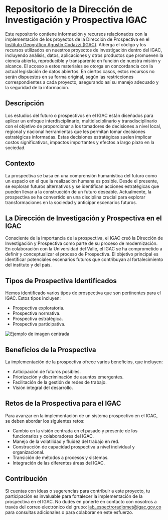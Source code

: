 # Repositorio de la Dirección de Investigación y Prospectiva IGAC
Este repositorio contiene información y recursos relacionados con la implementación de los proyectos de la Dirección de Prospectiva en el [Instituto Geográfico Agustín Codazzi (IGAC)](https://www.igac.gov.co/). Alberga el código y los recursos utilizados en nuestros proyectos de investigación dentro del IGAC, incluyendo análisis, datos, aplicaciones y otros productos que promueven la ciencia abierta, reproducible y transparente en función de nuestra misión y alcance. El acceso a estos materiales se otorga en concordancia con la actual legislación de datos abiertos. En ciertos casos, estos recursos no serán dispuestos en su forma original, según las restricciones correspondientes a cada proyecto, asegurando así su manejo adecuado y la seguridad de la información.

## Descripción

Los estudios del futuro o prospectivos en el IGAC están diseñados para aplicar un enfoque interdisciplinario, multidisciplinario y transdisciplinario con el objetivo de proporcionar a los tomadores de decisiones a nivel local, regional y nacional herramientas que les permitan tomar decisiones estratégicas informadas. Estas decisiones estratégicas suelen implicar costos significativos, impactos importantes y efectos a largo plazo en la sociedad.

## Contexto

La prospectiva se basa en una comprensión humanística del futuro como un espacio en el que la realización humana es posible. Desde el presente, se exploran futuros alternativos y se identifican acciones estratégicas que pueden llevar a la construcción de un futuro deseable. Actualmente, la prospectiva se ha convertido en una disciplina crucial para explorar transformaciones en la sociedad y anticipar escenarios futuros.

## La Dirección de Investigación y Prospectiva en el IGAC

Consciente de la importancia de la prospectiva, el IGAC creó la Dirección de Investigación y Prospectiva como parte de su proceso de modernización. En colaboración con la Universidad del Valle, el IGAC se ha comprometido a definir y conceptualizar el proceso de Prospectiva. El objetivo principal es identificar potenciales escenarios futuros que contribuyan al fortalecimiento del instituto y del país.

## Tipos de Prospectiva Identificados

Hemos identificado varios tipos de prospectiva que son pertinentes para el IGAC. Estos tipos incluyen:

- Prospectiva exploratoria.
- Prospectiva normativa.
- Prospectiva estratégica.
- Prospectiva participativa.

![Ejemplo de imagen centrada](https://revistageodata.icde.gov.co/sites/default/files/2022-06/grafica-prospectiva.jpg)

## Beneficios de la Prospectiva

La implementación de la prospectiva ofrece varios beneficios, que incluyen:

- Anticipación de futuros posibles.
- Priorización y discriminación de asuntos emergentes.
- Facilitación de la gestión de redes de trabajo.
- Visión integral del desarrollo.

## Retos de la Prospectiva para el IGAC

Para avanzar en la implementación de un sistema prospectivo en el IGAC, se deben abordar los siguientes retos:

- Cambio en la visión centrada en el pasado y presente de los funcionarios y colaboradores del IGAC.
- Manejo de la volatilidad y fluidez del trabajo en red.
- Construcción de capacidad prospectiva a nivel individual y organizacional.
- Transición de métodos a procesos y sistemas.
- Integración de las diferentes áreas del IGAC.

## Contribución

Si cuentas con ideas o sugerencias para contribuir a este proyecto, tu participación es invaluable para fortalecer la implementación de la prospectiva en el IGAC. No dudes en ponerte en contacto con nosotros a través del correo electrónico del grupo: [lab_espectroradiomet@igac.gov.co](mailto:lab_espectroradiomet@igac.gov.co) para consultas adicionales o para colaborar en este esfuerzo.





